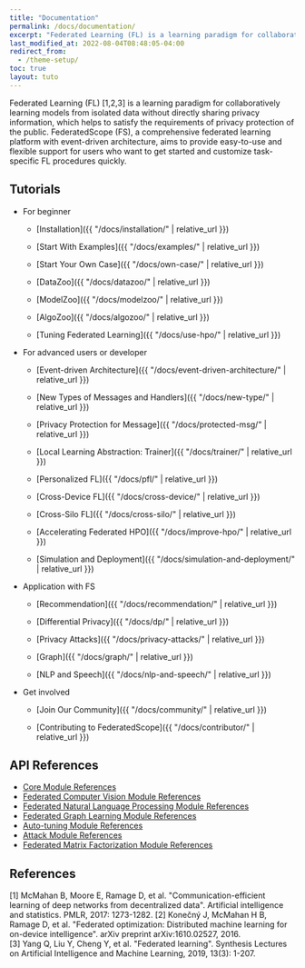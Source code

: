 ```yaml
---
title: "Documentation"
permalink: /docs/documentation/
excerpt: "Federated Learning (FL) is a learning paradigm for collaboratively learning models from isolated data without directly sharing privacy information, which helps to satisfy the requirements of privacy protection of the public."
last_modified_at: 2022-08-04T08:48:05-04:00
redirect_from:
  - /theme-setup/
toc: true
layout: tuto
---
```


Federated Learning (FL) [1,2,3] is a learning paradigm for collaboratively learning models from isolated data without directly sharing privacy information, which helps to satisfy the requirements of privacy protection of the public. FederatedScope (FS), a comprehensive federated learning platform with event-driven architecture, aims to provide easy-to-use and flexible support for users who want to get started and customize task-specific FL procedures quickly.

## Tutorials

* For beginner

  * [Installation]({{ "/docs/installation/" | relative_url }})

  * [Start With Examples]({{ "/docs/examples/" | relative_url }})

  * [Start Your Own Case]({{ "/docs/own-case/" | relative_url }})

  * [DataZoo]({{ "/docs/datazoo/" | relative_url }})

  * [ModelZoo]({{ "/docs/modelzoo/" | relative_url }})

  * [AlgoZoo]({{ "/docs/algozoo/" | relative_url }})

  * [Tuning Federated Learning]({{ "/docs/use-hpo/" | relative_url }})

* For advanced users or developer

  * [Event-driven Architecture]({{ "/docs/event-driven-architecture/" | relative_url }})

  * [New Types of Messages and Handlers]({{ "/docs/new-type/" | relative_url }})

  * [Privacy Protection for Message]({{ "/docs/protected-msg/" | relative_url }})

  * [Local Learning Abstraction: Trainer]({{ "/docs/trainer/" | relative_url }})

  * [Personalized FL]({{ "/docs/pfl/" | relative_url }})

  * [Cross-Device FL]({{ "/docs/cross-device/" | relative_url }})

  * [Cross-Silo FL]({{ "/docs/cross-silo/" | relative_url }})

  * [Accelerating Federated HPO]({{ "/docs/improve-hpo/" | relative_url }})

  * [Simulation and Deployment]({{ "/docs/simulation-and-deployment/" | relative_url }})

* Application with FS

  * [Recommendation]({{ "/docs/recommendation/" | relative_url }})

  * [Differential Privacy]({{ "/docs/dp/" | relative_url }})

  * [Privacy Attacks]({{ "/docs/privacy-attacks/" | relative_url }})

  * [Graph]({{ "/docs/graph/" | relative_url }})

  * [NLP and Speech]({{ "/docs/nlp-and-speech/" | relative_url }})

* Get involved

  * [Join Our Community]({{ "/docs/community/" | relative_url }})

  * [Contributing to FederatedScope]({{ "/docs/contributor/" | relative_url }})


## API References

- [Core Module References](https://federatedscope.io/refs/core.html)
- [Federated Computer Vision Module References](https://federatedscope.io/refs/cv.html)
- [Federated Natural Language Processing Module References](https://federatedscope.io/refs/nlp.html)
- [Federated Graph Learning Module References](https://federatedscope.io/refs/gfl.html)
- [Auto-tuning Module References](https://federatedscope.io/refs/autotune.html)
- [Attack Module References](https://federatedscope.io/refs/attack.html)
- [Federated Matrix Factorization Module References](https://federatedscope.io/refs/mf.html)

## References

[1] McMahan B, Moore E, Ramage D, et al. "Communication-efficient learning of deep networks from decentralized data". Artificial intelligence and statistics. PMLR, 2017: 1273-1282. 
[2] Konečný J, McMahan H B, Ramage D, et al. "Federated optimization: Distributed machine learning for on-device intelligence". arXiv preprint arXiv:1610.02527, 2016.  
[3] Yang Q, Liu Y, Cheng Y, et al. "Federated learning". Synthesis Lectures on Artificial Intelligence and Machine Learning, 2019, 13(3): 1-207.  
